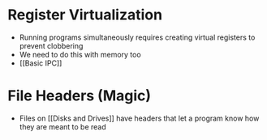 # Register Virtualization
- Running programs simultaneously requires creating virtual registers to prevent clobbering
- We need to do this with memory too
- [[Basic IPC]]
# File Headers (Magic)
- Files on [[Disks and Drives]] have headers that let a program know how they are meant to be read